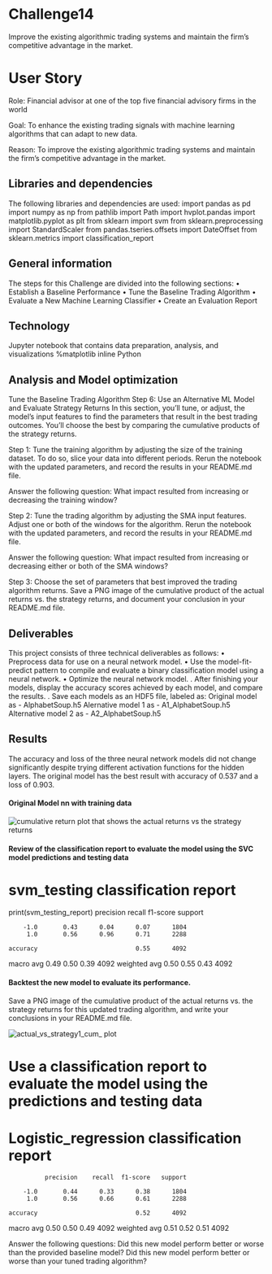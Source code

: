 # Challenge14 
Improve the existing algorithmic trading systems and maintain the firm’s competitive advantage in the market. 

# User Story

Role: Financial advisor at one of the top five financial advisory firms in the world

Goal: To enhance the existing trading signals with machine learning algorithms that can adapt to new data.

Reason: To improve the existing algorithmic trading systems and maintain the firm’s competitive advantage in the market. 

## Libraries and dependencies
The following libraries and dependencies are used:
import pandas as pd
import numpy as np
from pathlib import Path
import hvplot.pandas
import matplotlib.pyplot as plt
from sklearn import svm
from sklearn.preprocessing import StandardScaler
from pandas.tseries.offsets import DateOffset
from sklearn.metrics import classification_report


## General information
The steps for this Challenge are divided into the following sections:
• Establish a Baseline Performance
• Tune the Baseline Trading Algorithm
• Evaluate a New Machine Learning Classifier
• Create an Evaluation Report


## Technology
Jupyter notebook that contains data preparation, analysis, and visualizations %matplotlib inline Python


## Analysis and Model optimization
Tune the Baseline Trading Algorithm
Step 6: Use an Alternative ML Model and Evaluate Strategy Returns
In this section, you’ll tune, or adjust, the model’s input features to find the parameters that result in the best trading outcomes. You’ll choose the best by comparing the cumulative products of the strategy returns.

Step 1: Tune the training algorithm by adjusting the size of the training dataset.
To do so, slice your data into different periods. Rerun the notebook with the updated parameters, and record the results in your README.md file.

Answer the following question: What impact resulted from increasing or decreasing the training window?

Step 2: Tune the trading algorithm by adjusting the SMA input features.
Adjust one or both of the windows for the algorithm. Rerun the notebook with the updated parameters, and record the results in your README.md file.

Answer the following question: What impact resulted from increasing or decreasing either or both of the SMA windows?

Step 3: Choose the set of parameters that best improved the trading algorithm returns.
Save a PNG image of the cumulative product of the actual returns vs. the strategy returns, and document your conclusion in your README.md file.


## Deliverables
This project consists of three technical deliverables as follows:
• Preprocess data for use on a neural network model.
• Use the model-fit-predict pattern to compile and evaluate a binary classification model using a neural network.
• Optimize the neural network model.
. After finishing your models, display the accuracy scores achieved by each model, and compare the results. 
. Save each models as an HDF5 file, labeled as:
   Original model as -  AlphabetSoup.h5
   Alernative model 1 as - A1_AlphabetSoup.h5
   Alternative model 2 as - A2_AlphabetSoup.h5
   
## Results
The accuracy and loss of the three neural network models did not change significantly despite trying different activation functions for the hidden layers. The original model has the best result with accuracy of 0.537 and a loss of 0.903.

#### Original Model nn with training data
![cumulative return plot that shows the actual returns vs  the strategy returns](https://user-images.githubusercontent.com/88909565/147861181-08e0c682-d6a7-4ab4-bdf1-5fedf8714181.png)


####  Review of the classification report to evaluate the model using the SVC model predictions and testing data
# svm_testing classification report
print(svm_testing_report)
              precision    recall  f1-score   support

        -1.0       0.43      0.04      0.07      1804
         1.0       0.56      0.96      0.71      2288

    accuracy                           0.55      4092
   macro avg       0.49      0.50      0.39      4092
weighted avg       0.50      0.55      0.43      4092



#### Backtest the new model to evaluate its performance.
Save a PNG image of the cumulative product of the actual returns vs. the strategy returns for this updated trading algorithm, and write your conclusions in your README.md file.


![actual_vs_strategy1_cum_ plot](https://user-images.githubusercontent.com/88909565/147861193-2663773f-b1d2-4452-b059-8375f4528487.png)

# Use a classification report to evaluate the model using the predictions and testing data
# Logistic_regression classification report
              precision    recall  f1-score   support

        -1.0       0.44      0.33      0.38      1804
         1.0       0.56      0.66      0.61      2288

    accuracy                           0.52      4092
   macro avg       0.50      0.50      0.49      4092
weighted avg       0.51      0.52      0.51      4092


Answer the following questions: Did this new model perform better or worse than the provided baseline model? Did this new model perform better or worse than your tuned trading algorithm?
